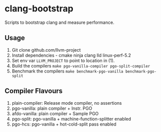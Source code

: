 # clang-bootstrap
Scripts to bootstrap clang and measure performance.

## Usage
1. Git clone github.com/llvm-project
2. Install dependencies - cmake ninja clang lld linux-perf-5.2
3. Set env var `LLVM_PROJECT` to point to location in (1). 
4. Build the compilers `make pgo-vanilla-compiler pgo-split-compiler`
5. Benchmark the compilers `make benchmark-pgo-vanilla benchmark-pgo-split` 

## Compiler Flavours
1. plain-compiler: Release mode compiler, no assertions
2. pgo-vanilla: plain compiler + Instr. PGO 
3. afdo-vanilla: plain compiler + Sample PGO
4. pgo-split: pgo-vanilla + machine-function-splitter enabled
5. pgo-hcs: pgo-vanilla + hot-cold-split pass enabled
